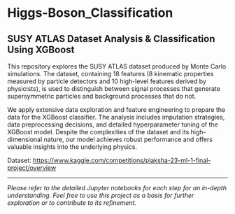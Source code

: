 # Higgs-Boson_Classification

## SUSY ATLAS Dataset Analysis & Classification Using XGBoost
This repository explores the SUSY ATLAS dataset produced by Monte Carlo simulations. The dataset, containing 18 features (8 kinematic properties measured by particle detectors and 10 high-level features derived by physicists), is used to distinguish between signal processes that generate supersymmetric particles and background processes that do not.

We apply extensive data exploration and feature engineering to prepare the data for the XGBoost classifier. The analysis includes imputation strategies, data preprocessing decisions, and detailed hyperparameter tuning of the XGBoost model. Despite the complexities of the dataset and its high-dimensional nature, our model achieves robust performance and offers valuable insights into the underlying physics.

Dataset: https://www.kaggle.com/competitions/plaksha-23-ml-1-final-project/overview

-------

_Please refer to the detailed Jupyter notebooks for each step for an in-depth understanding. Feel free to use this project as a basis for further exploration or to contribute to its refinement._
